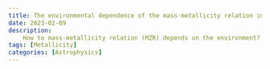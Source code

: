 ```yaml
---
title: The environmental dependence of the mass-metallicity relation in cosmological hydrodynamical simulations
date: 2023-02-09
description:
    How to mass-metallicity relation (MZR) depends on the environment? And what is the underlying physical drivers?
tags: [Metallicity]
categories: [Astrophysics]
---
```

